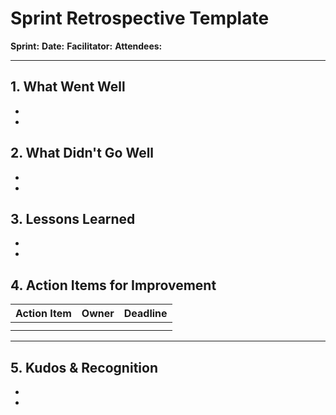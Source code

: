 # Sprint Retrospective Template

**Sprint:** 
**Date:** 
**Facilitator:** 
**Attendees:** 

---

## 1. What Went Well
- 
- 

## 2. What Didn't Go Well
- 
- 

## 3. Lessons Learned
- 
- 

## 4. Action Items for Improvement
| Action Item | Owner | Deadline |
|-------------|-------|----------|
|             |       |          |
|             |       |          |

---

## 5. Kudos & Recognition
- 
- 